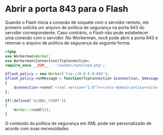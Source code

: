 # Abrir a porta 843 para o Flash

Quando o Flash inicia a conexão de soquete com o servidor remoto, ele primeiro solicita um arquivo de política de segurança na porta 843 do servidor correspondente. Caso contrário, o Flash não pode estabelecer uma conexão com o servidor. No Workerman, você pode abrir a porta 843 e retornar o arquivo de política de segurança da seguinte forma:

```php
<?php
use Workerman\Worker;
use Workerman\Connection\TcpConnection;
require_once __DIR__ . '/vendor/autoload.php';

$flash_policy = new Worker('tcp://0.0.0.0:843');
$flash_policy->onMessage = function(TcpConnection $connection, $message)
{
    $connection->send('<?xml version="1.0"?><cross-domain-policy><site-control permitted-cross-domain-policies="all"/><allow-access-from domain="*" to-ports="*"/></cross-domain-policy>'."\0");
};

if(!defined('GLOBAL_START'))
{
    Worker::runAll();
}
```

O conteúdo da política de segurança em XML pode ser personalizado de acordo com suas necessidades.
